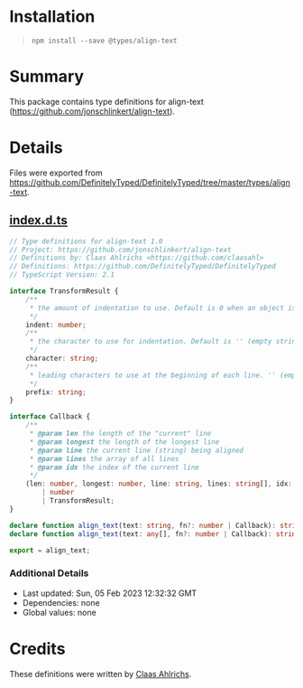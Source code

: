 # Installation
> `npm install --save @types/align-text`

# Summary
This package contains type definitions for align-text (https://github.com/jonschlinkert/align-text).

# Details
Files were exported from https://github.com/DefinitelyTyped/DefinitelyTyped/tree/master/types/align-text.
## [index.d.ts](https://github.com/DefinitelyTyped/DefinitelyTyped/tree/master/types/align-text/index.d.ts)
````ts
// Type definitions for align-text 1.0
// Project: https://github.com/jonschlinkert/align-text
// Definitions by: Claas Ahlrichs <https://github.com/claasahl>
// Definitions: https://github.com/DefinitelyTyped/DefinitelyTyped
// TypeScript Version: 2.1

interface TransformResult {
    /**
     * the amount of indentation to use. Default is 0 when an object is returned.
     */
    indent: number;
    /**
     * the character to use for indentation. Default is '' (empty string) when an object is returned.
     */
    character: string;
    /**
     * leading characters to use at the beginning of each line. '' (empty string) when an object is returned.
     */
    prefix: string;
}

interface Callback {
    /**
     * @param len the length of the "current" line
     * @param longest the length of the longest line
     * @param line the current line (string) being aligned
     * @param lines the array of all lines
     * @param idx the index of the current line
     */
    (len: number, longest: number, line: string, lines: string[], idx: number):
        | number
        | TransformResult;
}

declare function align_text(text: string, fn?: number | Callback): string;
declare function align_text(text: any[], fn?: number | Callback): string[];

export = align_text;

````

### Additional Details
 * Last updated: Sun, 05 Feb 2023 12:32:32 GMT
 * Dependencies: none
 * Global values: none

# Credits
These definitions were written by [Claas Ahlrichs](https://github.com/claasahl).
